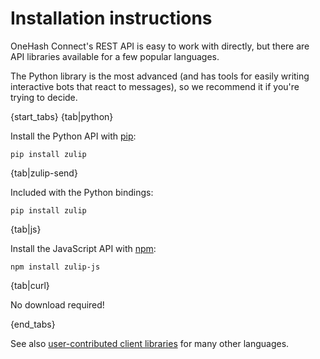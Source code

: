 # Installation instructions

OneHash Connect's REST API is easy to work with directly, but there are API
libraries available for a few popular languages.

The Python library is the most advanced (and has tools for easily
writing interactive bots that react to messages), so we recommend it
if you're trying to decide.

{start_tabs}
{tab|python}

Install the Python API with [pip](https://pypi.python.org/pypi/zulip/):

```
pip install zulip
```

{tab|zulip-send}

Included with the Python bindings:

```
pip install zulip
```

{tab|js}

Install the JavaScript API with [npm](https://www.npmjs.com/package/zulip-js):

```
npm install zulip-js
```

{tab|curl}

No download required!

{end_tabs}

See also [user-contributed client libraries](/api/client-libraries)
for many other languages.
